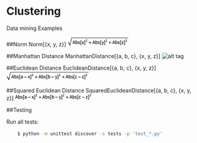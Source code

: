 Clustering
==========
Data mining Examples

##Norm
  Norm[{x, y, z}]
  ![ScreenShot](https://raw.githubusercontent.com/cenkbircanoglu/clustering/master/images/norm.gif)

##Manhattan Distance
  ManhattanDistance[{a, b, c}, {x, y, z}]
  ![alt tag](https://raw.githubusercontent.com/cenkbircanoglu/clustering/master/images/manhattam_distance.gif)


##Euclidean Distance
  EuclideanDistance[{a, b, c}, {x, y, z}]
  ![alt tag](https://raw.githubusercontent.com/cenkbircanoglu/clustering/master/images/euclidean_distance.gif)

##Squared Euclidean Distance
  SquaredEuclideanDistance[{a, b, c}, {x, y, z}]
  ![alt tag](https://raw.githubusercontent.com/cenkbircanoglu/clustering/master/images/squared_euclidean_distance.gif)


##Testing

Run all tests:
```bash
    $ python -m unittest discover -s tests -p 'test_*.py'
```
